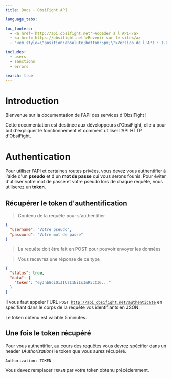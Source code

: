 ```yaml
---
title: Docs - ObsiFight API

language_tabs:

toc_footers:
  - <a href='http://api.obsifight.net'>Accéder à l'API</a>
  - <a href='https://obsifight.net'>Revenir sur le site</a>
  - "<em style=\"position:absolute;bottom:5px;\">Version de l'API : 1.0.0-alpha.0.1</em>"

includes:
  - users
  - sanctions
  - errors

search: true
---
```


# Introduction

Bienvenue sur la documentation de l'API des services d'ObsiFight !

Cette documentation est destinée aux développeurs d'ObsiFight, elle a pour but d'expliquer le fonctionnement et comment utiliser l'API HTTP d'ObsiFight.

# Authentication

Pour utiliser l'API et certaines routes privées, vous devez vous authentifier à l'aide d'un __pseudo__ et d'un __mot de passe__ qui vous serons founis.
Pour éviter d'utiliser votre mot de passe et votre pseudo lors de chaque requête, vous utiliserez un __token__.

## Récupérer le token d'authentification

> Contenu de la requête pour s'authentifier

```json
{
  "username": "Votre pseudo",
  "password": "Votre mot de passe"
}
```

> La requête doit être fait en POST pour pouvoir envoyer les données

> Vous recevrez une réponse de ce type

```json
{
  "status": true,
  "data": {
    "token": "eyJhbGciOiJIUzI1NiIsInR5cCI6..."
  }
}
```

Il vous faut appeler l'URL <code>POST http://api.obsifight.net/authenticate</code> en spécifiant dans le corps de la requête vos identifiants en JSON.

<aside class="notice">
Le token obtenu est valable 5 minutes.
</aside>

## Une fois le token récupéré

Pour vous authentifier, au cours des requêtes vous devrez spécifier dans un header (_Authorization_) le token que vous aurez récupéré.

`Authorization: TOKEN`

<aside class="notice">
Vous devez remplacer <code>TOKEN</code> par votre token obtenu précédemment.
</aside>
